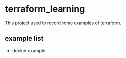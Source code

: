 # terraform_learning

This project used to record some examples of terraform.

## example list

* docker example